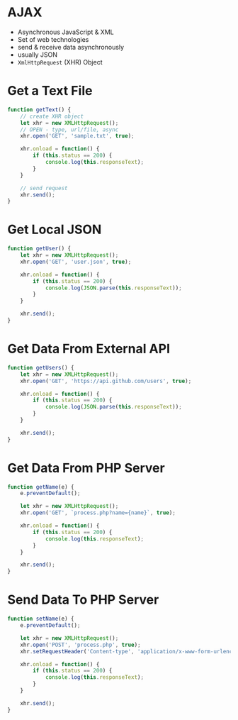 # AJAX

- Asynchronous JavaScript & XML
- Set of web technologies
- send & receive data asynchronously
- usually JSON
- `XmlHttpRequest` (XHR) Object

# Get a Text File

```jsx
function getText() {
	// create XHR object
	let xhr = new XMLHttpRequest();
	// OPEN - type, url/file, async
	xhr.open('GET', 'sample.txt', true);

	xhr.onload = function() {
		if (this.status == 200) {
			console.log(this.responseText);
		}
	}

	// send request
	xhr.send();
}
```

# Get Local JSON

```jsx
function getUser() {
	let xhr = new XMLHttpRequest();
	xhr.open('GET', 'user.json', true);

	xhr.onload = function() {
		if (this.status == 200) {
			console.log(JSON.parse(this.responseText));
		}
	}

	xhr.send();
}
```

# Get Data From External API

```jsx
function getUsers() {
	let xhr = new XMLHttpRequest();
	xhr.open('GET', 'https://api.github.com/users', true);

	xhr.onload = function() {
		if (this.status == 200) {
			console.log(JSON.parse(this.responseText));
		}
	}

	xhr.send();
}
```

# Get Data From PHP Server

```jsx
function getName(e) {
	e.preventDefault();

	let xhr = new XMLHttpRequest();
	xhr.open('GET', `process.php?name={name}`, true);

	xhr.onload = function() {
		if (this.status == 200) {
			console.log(this.responseText);
		}
	}

	xhr.send();
}
```

# Send Data To PHP Server

```jsx
function setName(e) {
	e.preventDefault();

	let xhr = new XMLHttpRequest();
	xhr.open('POST', 'process.php', true);
	xhr.setRequestHeader('Content-type', 'application/x-www-form-urlencoded');

	xhr.onload = function() {
		if (this.status == 200) {
			console.log(this.responseText);
		}
	}

	xhr.send();
}
```
